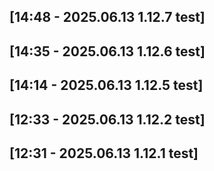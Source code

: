 [14:48 - 2025.06.13 1.12.7 test]
---
[14:35 - 2025.06.13 1.12.6 test]
---
[14:14 - 2025.06.13 1.12.5 test]
---
[12:33 - 2025.06.13 1.12.2 test]
---
[12:31 - 2025.06.13 1.12.1 test]
---

